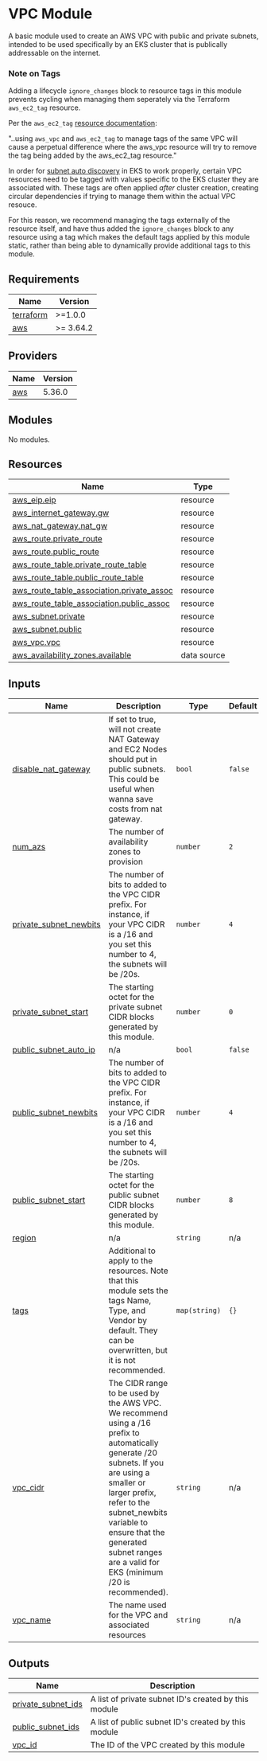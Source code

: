 <!--
  ~ Copyright 2023 StreamNative, Inc.
  ~
  ~ Licensed under the Apache License, Version 2.0 (the "License");
  ~ you may not use this file except in compliance with the License.
  ~ You may obtain a copy of the License at
  ~
  ~     http://www.apache.org/licenses/LICENSE-2.0
  ~
  ~ Unless required by applicable law or agreed to in writing, software
  ~ distributed under the License is distributed on an "AS IS" BASIS,
  ~ WITHOUT WARRANTIES OR CONDITIONS OF ANY KIND, either express or implied.
  ~ See the License for the specific language governing permissions and
  ~ limitations under the License.
-->

# VPC Module
A basic module used to create an AWS VPC with public and private subnets, intended to be used specifically by an EKS cluster that is publically addressable on the internet.

### Note on Tags

Adding a lifecycle `ignore_changes` block to resource tags in this module prevents cycling when managing them seperately via the Terraform `aws_ec2_tag` resource.

Per the `aws_ec2_tag` [resource documentation](https://registry.terraform.io/providers/hashicorp/aws/latest/docs/resources/ec2_tag):

"..using `aws_vpc` and `aws_ec2_tag` to manage tags of the same VPC will cause a perpetual difference where the aws_vpc resource will try to remove the tag being added by the aws_ec2_tag resource."

In order for [subnet auto discovery](https://github.com/kubernetes-sigs/aws-load-balancer-controller/blob/8db51cb82370fba5e25e470829520e1da219776f/docs/deploy/subnet_discovery.md) in EKS to work properly, certain VPC resources need to be tagged with values specific to the EKS cluster they are associated with. These tags are often applied _after_ cluster creation, creating circular dependencies if trying to manage them within the actual VPC resouce.

For this reason, we recommend managing the tags externally of the resource itself, and have thus added the `ignore_changes` block to any resource using a tag which makes the default tags applied by this module static, rather than being able to dynamically provide additional tags to this module.

<!-- BEGIN_TF_DOCS -->
## Requirements

| Name | Version |
|------|---------|
| <a name="requirement_terraform"></a> [terraform](#requirement\_terraform) | >=1.0.0 |
| <a name="requirement_aws"></a> [aws](#requirement\_aws) | >= 3.64.2 |

## Providers

| Name | Version |
|------|---------|
| <a name="provider_aws"></a> [aws](#provider\_aws) | 5.36.0 |

## Modules

No modules.

## Resources

| Name | Type |
|------|------|
| [aws_eip.eip](https://registry.terraform.io/providers/hashicorp/aws/latest/docs/resources/eip) | resource |
| [aws_internet_gateway.gw](https://registry.terraform.io/providers/hashicorp/aws/latest/docs/resources/internet_gateway) | resource |
| [aws_nat_gateway.nat_gw](https://registry.terraform.io/providers/hashicorp/aws/latest/docs/resources/nat_gateway) | resource |
| [aws_route.private_route](https://registry.terraform.io/providers/hashicorp/aws/latest/docs/resources/route) | resource |
| [aws_route.public_route](https://registry.terraform.io/providers/hashicorp/aws/latest/docs/resources/route) | resource |
| [aws_route_table.private_route_table](https://registry.terraform.io/providers/hashicorp/aws/latest/docs/resources/route_table) | resource |
| [aws_route_table.public_route_table](https://registry.terraform.io/providers/hashicorp/aws/latest/docs/resources/route_table) | resource |
| [aws_route_table_association.private_assoc](https://registry.terraform.io/providers/hashicorp/aws/latest/docs/resources/route_table_association) | resource |
| [aws_route_table_association.public_assoc](https://registry.terraform.io/providers/hashicorp/aws/latest/docs/resources/route_table_association) | resource |
| [aws_subnet.private](https://registry.terraform.io/providers/hashicorp/aws/latest/docs/resources/subnet) | resource |
| [aws_subnet.public](https://registry.terraform.io/providers/hashicorp/aws/latest/docs/resources/subnet) | resource |
| [aws_vpc.vpc](https://registry.terraform.io/providers/hashicorp/aws/latest/docs/resources/vpc) | resource |
| [aws_availability_zones.available](https://registry.terraform.io/providers/hashicorp/aws/latest/docs/data-sources/availability_zones) | data source |

## Inputs

| Name | Description | Type | Default | Required |
|------|-------------|------|---------|:--------:|
| <a name="input_disable_nat_gateway"></a> [disable\_nat\_gateway](#input\_disable\_nat\_gateway) | If set to true, will not create NAT Gateway and EC2 Nodes should put in public subnets. This could be useful when wanna save costs from nat gateway. | `bool` | `false` | no |
| <a name="input_num_azs"></a> [num\_azs](#input\_num\_azs) | The number of availability zones to provision | `number` | `2` | no |
| <a name="input_private_subnet_newbits"></a> [private\_subnet\_newbits](#input\_private\_subnet\_newbits) | The number of bits to added to the VPC CIDR prefix. For instance, if your VPC CIDR is a /16 and you set this number to 4, the subnets will be /20s. | `number` | `4` | no |
| <a name="input_private_subnet_start"></a> [private\_subnet\_start](#input\_private\_subnet\_start) | The starting octet for the private subnet CIDR blocks generated by this module. | `number` | `0` | no |
| <a name="input_public_subnet_auto_ip"></a> [public\_subnet\_auto\_ip](#input\_public\_subnet\_auto\_ip) | n/a | `bool` | `false` | no |
| <a name="input_public_subnet_newbits"></a> [public\_subnet\_newbits](#input\_public\_subnet\_newbits) | The number of bits to added to the VPC CIDR prefix. For instance, if your VPC CIDR is a /16 and you set this number to 4, the subnets will be /20s. | `number` | `4` | no |
| <a name="input_public_subnet_start"></a> [public\_subnet\_start](#input\_public\_subnet\_start) | The starting octet for the public subnet CIDR blocks generated by this module. | `number` | `8` | no |
| <a name="input_region"></a> [region](#input\_region) | n/a | `string` | n/a | yes |
| <a name="input_tags"></a> [tags](#input\_tags) | Additional to apply to the resources. Note that this module sets the tags Name, Type, and Vendor by default. They can be overwritten, but it is not recommended. | `map(string)` | `{}` | no |
| <a name="input_vpc_cidr"></a> [vpc\_cidr](#input\_vpc\_cidr) | The CIDR range to be used by the AWS VPC. We recommend using a /16 prefix to automatically generate /20 subnets. If you are using a smaller or larger prefix, refer to the subnet\_newbits variable to ensure that the generated subnet ranges are a valid for EKS (minimum /20 is recommended). | `string` | n/a | yes |
| <a name="input_vpc_name"></a> [vpc\_name](#input\_vpc\_name) | The name used for the VPC and associated resources | `string` | n/a | yes |

## Outputs

| Name | Description |
|------|-------------|
| <a name="output_private_subnet_ids"></a> [private\_subnet\_ids](#output\_private\_subnet\_ids) | A list of private subnet ID's created by this module |
| <a name="output_public_subnet_ids"></a> [public\_subnet\_ids](#output\_public\_subnet\_ids) | A list of public subnet ID's created by this module |
| <a name="output_vpc_id"></a> [vpc\_id](#output\_vpc\_id) | The ID of the VPC created by this module |
<!-- END_TF_DOCS -->
